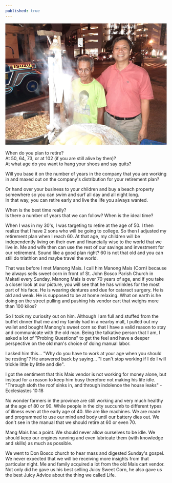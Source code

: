 ```yaml
---
published: true
---
```

![Retire](/images/Retire.jpg)

When do you plan to retire?   
At 50, 64, 73, or at 102 (if you are still alive by then)?   
At what age do you want to hang your shoes and say quits?

Will you base it on the number of years in the company that you are working in and maxed out on the company's distribution for your retirement plan?

Or hand over your business to your children and buy a beach property somewhere so you can swim and surf all day and all night long.   
In that way, you can retire early and live the life you always wanted.

When is the best time really?   
Is there a number of years that we can follow? 
When is the ideal time?

When I was in my 30's, I was targeting to retire at the age of 50. 
I then realize that I have 2 sons who will be going to college. 
So then I adjusted my retirement plan when I reach 60.
At that age, my children will be independently living on their own and financially wise to the world that we live in. 
Me and wife then can use the rest of our savings and investment for our retirement.
Sound like a good plan right? 
60 is not that old and you can still do triathlon and maybe travel the world. 

That was before I met Manong Mais. I call him Manong Mais (Corn) because he always sells sweet corn in front of St. John Bosco Parish Church in Makati every Sunday.
Manong Mais is over 70 years of age, and if you take a closer look at our picture, you will see that he has wrinkles for the most part of his face. 
He is wearing dentures and due for cataract surgery. He is old and weak. He is supposed to be at home relaxing.
What on earth is he doing on the street pulling and pushing his vendor cart that weighs more than 100 kilos?

So I took my curiosity out on him. Although I am full and stuffed from the buffet dinner that me and my family had in a nearby mall, I pulled out my wallet and bought Manong's sweet corn so that I have a valid reason to stay and communicate with the old man.
Being the talkative person that I am, I asked a lot of "Probing Questions" to get the feel and have a deeper perspective on the old man's choice of doing manual labor. 
  
I asked him this... "Why do you have to work at your age when you should be resting"?
He answered back by saying... "I can't stop working if I do I will trickle little by little and die".

I got the sentiment that this Mais vendor is not working for money alone, but instead for a reason to keep him busy therefore not making his life idle.  
"Through sloth the roof sinks in, and through indolence the house leaks" -Ecclesiastes 10:18

No wonder farmers in the province are still working and very much healthy at the age of 80 or 90. 
While people in the city succumb to different types of illness even at the early age of 40.
We are like machines. We are made and programmed to use our mind and body until our battery dies out.
We don't see in the manual that we should retire at 60 or even 70. 

Mang Mais has a point. We should never allow ourselves to be idle. We should keep our engines running and even lubricate them (with knowledge and skills) as much as possible.

We went to Don Bosco church to hear mass and digested Sunday's gospel. We never expected that we will be receiving more insights from that particular night.
Me and family acquired a lot from the old Mais cart vendor. 
Not only did he gave us his best selling Juicy Sweet Corn, he also gave us the best Juicy Advice about the thing we called Life.  